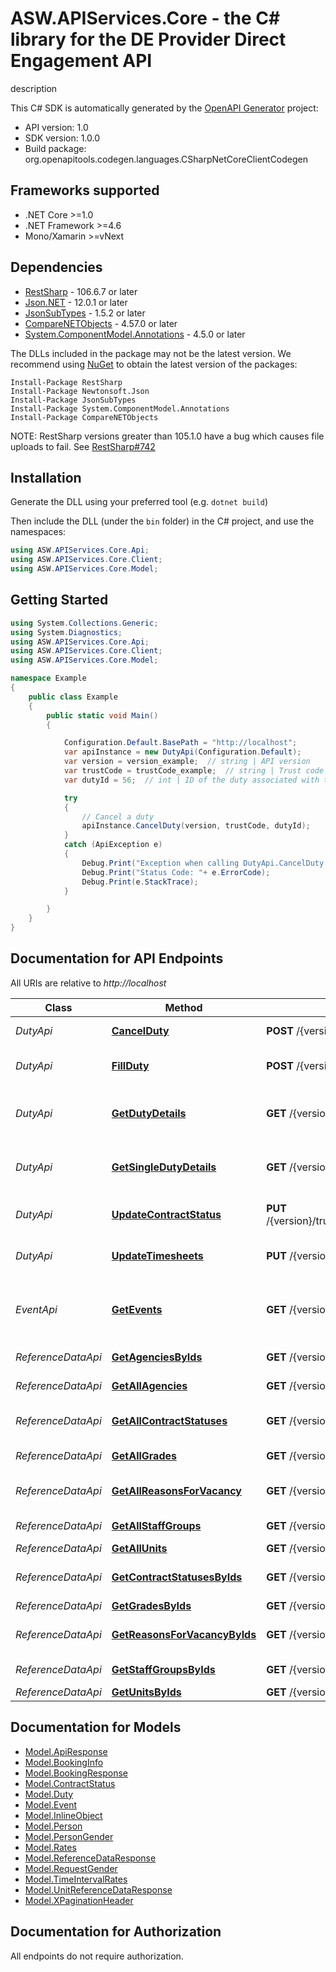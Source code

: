 # ASW.APIServices.Core - the C# library for the DE Provider Direct Engagement API

description

This C# SDK is automatically generated by the [OpenAPI Generator](https://openapi-generator.tech) project:

- API version: 1.0
- SDK version: 1.0.0
- Build package: org.openapitools.codegen.languages.CSharpNetCoreClientCodegen

<a name="frameworks-supported"></a>
## Frameworks supported
- .NET Core >=1.0
- .NET Framework >=4.6
- Mono/Xamarin >=vNext

<a name="dependencies"></a>
## Dependencies

- [RestSharp](https://www.nuget.org/packages/RestSharp) - 106.6.7 or later
- [Json.NET](https://www.nuget.org/packages/Newtonsoft.Json/) - 12.0.1 or later
- [JsonSubTypes](https://www.nuget.org/packages/JsonSubTypes/) - 1.5.2 or later
- [CompareNETObjects](https://www.nuget.org/packages/CompareNETObjects) - 4.57.0 or later
- [System.ComponentModel.Annotations](https://www.nuget.org/packages/System.ComponentModel.Annotations) - 4.5.0 or later

The DLLs included in the package may not be the latest version. We recommend using [NuGet](https://docs.nuget.org/consume/installing-nuget) to obtain the latest version of the packages:
```
Install-Package RestSharp
Install-Package Newtonsoft.Json
Install-Package JsonSubTypes
Install-Package System.ComponentModel.Annotations
Install-Package CompareNETObjects
```

NOTE: RestSharp versions greater than 105.1.0 have a bug which causes file uploads to fail. See [RestSharp#742](https://github.com/restsharp/RestSharp/issues/742)

<a name="installation"></a>
## Installation
Generate the DLL using your preferred tool (e.g. `dotnet build`)

Then include the DLL (under the `bin` folder) in the C# project, and use the namespaces:
```csharp
using ASW.APIServices.Core.Api;
using ASW.APIServices.Core.Client;
using ASW.APIServices.Core.Model;
```
<a name="getting-started"></a>
## Getting Started

```csharp
using System.Collections.Generic;
using System.Diagnostics;
using ASW.APIServices.Core.Api;
using ASW.APIServices.Core.Client;
using ASW.APIServices.Core.Model;

namespace Example
{
    public class Example
    {
        public static void Main()
        {

            Configuration.Default.BasePath = "http://localhost";
            var apiInstance = new DutyApi(Configuration.Default);
            var version = version_example;  // string | API version
            var trustCode = trustCode_example;  // string | Trust code from BankStaff
            var dutyId = 56;  // int | ID of the duty associated with the DE contract

            try
            {
                // Cancel a duty
                apiInstance.CancelDuty(version, trustCode, dutyId);
            }
            catch (ApiException e)
            {
                Debug.Print("Exception when calling DutyApi.CancelDuty: " + e.Message );
                Debug.Print("Status Code: "+ e.ErrorCode);
                Debug.Print(e.StackTrace);
            }

        }
    }
}
```

<a name="documentation-for-api-endpoints"></a>
## Documentation for API Endpoints

All URIs are relative to *http://localhost*

Class | Method | HTTP request | Description
------------ | ------------- | ------------- | -------------
*DutyApi* | [**CancelDuty**](docs/DutyApi.md#cancelduty) | **POST** /{version}/trustcode/{trustCode}/duty/{dutyId}/cancel | Cancel a duty
*DutyApi* | [**FillDuty**](docs/DutyApi.md#fillduty) | **POST** /{version}/trustcode/{trustCode}/duty/{dutyId}/booking | Creates booking for duty
*DutyApi* | [**GetDutyDetails**](docs/DutyApi.md#getdutydetails) | **GET** /{version}/trustcode/{trustCode}/duty/ | Returns details about a duties.
*DutyApi* | [**GetSingleDutyDetails**](docs/DutyApi.md#getsingledutydetails) | **GET** /{version}/trustcode/{trustCode}/duty/{dutyId} | Returns details about a duties.
*DutyApi* | [**UpdateContractStatus**](docs/DutyApi.md#updatecontractstatus) | **PUT** /{version}/trustcode/{trustCode}/duty/{dutyId}/contract/{contractId}/status/{statusId} | Updates DE Contract status
*DutyApi* | [**UpdateTimesheets**](docs/DutyApi.md#updatetimesheets) | **PUT** /{version}/trustcode/{trustCode}/duty/{dutyId}/timesheet | Updates timesheet for duty
*EventApi* | [**GetEvents**](docs/EventApi.md#getevents) | **GET** /{version}/trustcode/{trustCode}/event | Get all events older than input timestamp
*ReferenceDataApi* | [**GetAgenciesByIds**](docs/ReferenceDataApi.md#getagenciesbyids) | **GET** /{version}/trustcode/{trustCode}/referenceData/agency/ | Get agencies
*ReferenceDataApi* | [**GetAllAgencies**](docs/ReferenceDataApi.md#getallagencies) | **GET** /{version}/trustcode/{trustCode}/referenceData/agency | Get all agencies
*ReferenceDataApi* | [**GetAllContractStatuses**](docs/ReferenceDataApi.md#getallcontractstatuses) | **GET** /{version}/trustcode/{trustCode}/referenceData/contractStatus | Get all contract statuses
*ReferenceDataApi* | [**GetAllGrades**](docs/ReferenceDataApi.md#getallgrades) | **GET** /{version}/trustcode/{trustCode}/referenceData/grade | Get all grades
*ReferenceDataApi* | [**GetAllReasonsForVacancy**](docs/ReferenceDataApi.md#getallreasonsforvacancy) | **GET** /{version}/trustcode/{trustCode}/referenceData/reasonForVacancy | Get all reasons for vacancy
*ReferenceDataApi* | [**GetAllStaffGroups**](docs/ReferenceDataApi.md#getallstaffgroups) | **GET** /{version}/trustcode/{trustCode}/referenceData/staffGroup | Get all staff groups
*ReferenceDataApi* | [**GetAllUnits**](docs/ReferenceDataApi.md#getallunits) | **GET** /{version}/trustcode/{trustCode}/referenceData/unit | Get all units
*ReferenceDataApi* | [**GetContractStatusesByIds**](docs/ReferenceDataApi.md#getcontractstatusesbyids) | **GET** /{version}/trustcode/{trustCode}/referenceData/contractStatus/ | Get contract statuses
*ReferenceDataApi* | [**GetGradesByIds**](docs/ReferenceDataApi.md#getgradesbyids) | **GET** /{version}/trustcode/{trustCode}/referenceData/grade/ | Get grades
*ReferenceDataApi* | [**GetReasonsForVacancyByIds**](docs/ReferenceDataApi.md#getreasonsforvacancybyids) | **GET** /{version}/trustcode/{trustCode}/referenceData/reasonForVacancy/ | Get reasons for vacancy
*ReferenceDataApi* | [**GetStaffGroupsByIds**](docs/ReferenceDataApi.md#getstaffgroupsbyids) | **GET** /{version}/trustcode/{trustCode}/referenceData/staffGroup/ | Get staff groups
*ReferenceDataApi* | [**GetUnitsByIds**](docs/ReferenceDataApi.md#getunitsbyids) | **GET** /{version}/trustcode/{trustCode}/referenceData/unit/ | Get units


<a name="documentation-for-models"></a>
## Documentation for Models

 - [Model.ApiResponse](docs/ApiResponse.md)
 - [Model.BookingInfo](docs/BookingInfo.md)
 - [Model.BookingResponse](docs/BookingResponse.md)
 - [Model.ContractStatus](docs/ContractStatus.md)
 - [Model.Duty](docs/Duty.md)
 - [Model.Event](docs/Event.md)
 - [Model.InlineObject](docs/InlineObject.md)
 - [Model.Person](docs/Person.md)
 - [Model.PersonGender](docs/PersonGender.md)
 - [Model.Rates](docs/Rates.md)
 - [Model.ReferenceDataResponse](docs/ReferenceDataResponse.md)
 - [Model.RequestGender](docs/RequestGender.md)
 - [Model.TimeIntervalRates](docs/TimeIntervalRates.md)
 - [Model.UnitReferenceDataResponse](docs/UnitReferenceDataResponse.md)
 - [Model.XPaginationHeader](docs/XPaginationHeader.md)


<a name="documentation-for-authorization"></a>
## Documentation for Authorization

All endpoints do not require authorization.
